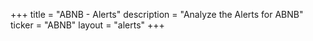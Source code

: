 +++
title = "ABNB - Alerts"
description = "Analyze the Alerts for ABNB"
ticker = "ABNB"
layout = "alerts"
+++

